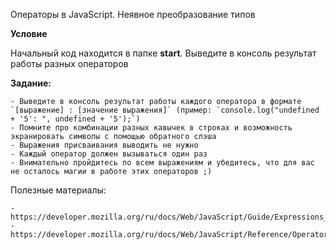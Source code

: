 Операторы в JavaScript. Неявное преобразование типов

**Условие**

Начальный код находится в папке **start**. Выведите в консоль результат работы разных операторов

**Задание:**

    - Выведите в консоль результат работы каждого оператора в формате `[выражение] : [значение выражения]` (пример: `console.log("undefined + '5': ", undefined + '5');`)
    - Помните про комбинации разных кавычек в строках и возможность экранировать символы с помощью обратного слэша
    - Выражения присваивания выводить не нужно
    - Каждый оператор должен вызываться один раз
    - Внимательно пройдитесь по всем выражениям и убедитесь, что для вас не осталось магии в работе этих операторов ;)


Полезные материалы:

    - https://developer.mozilla.org/ru/docs/Web/JavaScript/Guide/Expressions_and_Operators
    - https://developer.mozilla.org/ru/docs/Web/JavaScript/Reference/Operators/Operator_Precedence